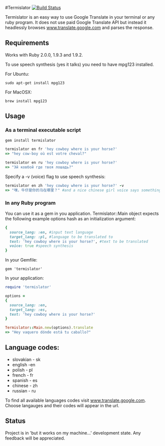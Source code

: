 #Termislator [![Build Status](https://travis-ci.org/pawurb/termislator.png)](https://travis-ci.org/pawurb/termislator)



Termislator is an easy way to use Google Translate in your terminal or any ruby program. It does not use paid Google Translate API but instead it headlessly browses www.translate.google.com and parses the response.

## Requirements

Works with Ruby 2.0.0, 1.9.3 and 1.9.2.

To use speech synthesis (yes it talks) you need to have mpg123 installed.

For Ubuntu:
    
    sudo apt-get install mpg123

For MacOSX:
    
    brew install mpg123
    
## Usage

### As a terminal executable script
```ruby
gem install termislator

termislator en fr 'hey cowboy where is your horse?'
=> "hey cow-boy où est votre cheval?"

termislator en ru 'hey cowboy where is your horse?'
=> "Эй ковбой где твоя лошадь?"
```
Specify a -v (voice) flag to use speech synthesis:
``` ruby
termislator en zh 'hey cowboy where is your horse?' -v
=> "嘿，牛仔是你的马在哪里？" #and a nice chinese girl voice says something about a horse
```
### In any Ruby program

You can use it as a gem in you application. Termislator::Main object expects the following example options hash as an initialization argument:
``` ruby
{
  source_lang: :en, #input text language
  target_lang: :pl, #language to be translated to
  text: 'hey cowboy where is your horse?', #text to be translated
  voice: true #speech synthesis
}
```

In your Gemfile:

    gem 'termislator'

In your application:
``` ruby
require 'termislator'

options =
{
  source_lang: :en,
  target_lang: :es,
  text: 'hey cowboy where is your horse?'
}

Termislator::Main.new(options).translate
=> "Hey vaquero dónde está tu caballo?"
```

## Language codes:
* slovakian - sk
* english -en
* polish - pl
* french - fr
* spanish - es
* chinese - zh
* russian - ru

To find all available languages codes visit www.translate.google.com. Choose langauges and their codes will appear in the url.

## Status

Project is in 'but it works on my machine...' development state. Any feedback will be appreciated.










